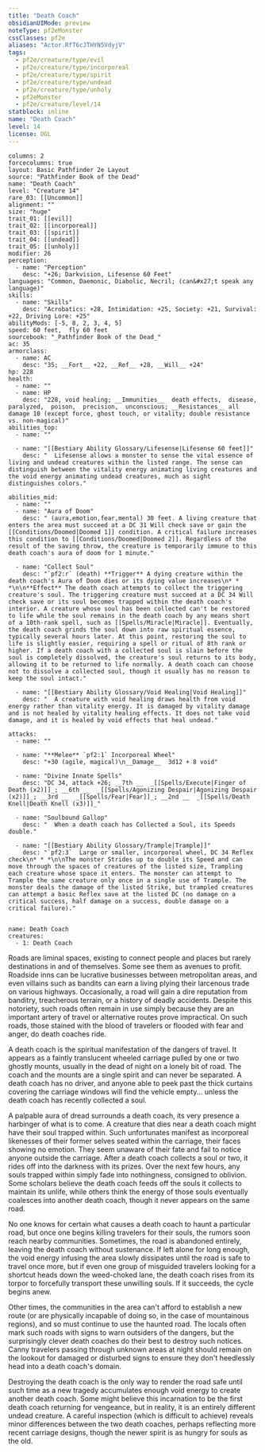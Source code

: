 ```yaml
---
title: "Death Coach"
obsidianUIMode: preview
noteType: pf2eMonster
cssClasses: pf2e
aliases: "Actor.RfT6cJTHYN5VdyjV" 
tags:
  - pf2e/creature/type/evil
  - pf2e/creature/type/incorporeal
  - pf2e/creature/type/spirit
  - pf2e/creature/type/undead
  - pf2e/creature/type/unholy
  - pf2eMonster
  - pf2e/creature/level/14
statblock: inline
name: "Death Coach"
level: 14
license: OGL
---
```


```statblock
columns: 2
forcecolumns: true
layout: Basic Pathfinder 2e Layout
source: "Pathfinder Book of the Dead"
name: "Death Coach"
level: "Creature 14"
rare_03: [[Uncommon]]
alignment: ""
size: "huge"
trait_01: [[evil]]
trait_02: [[incorporeal]]
trait_03: [[spirit]]
trait_04: [[undead]]
trait_05: [[unholy]]
modifier: 26
perception:
  - name: "Perception"
    desc: "+26; Darkvision, Lifesense 60 Feet"
languages: "Common, Daemonic, Diabolic, Necril; (can&#x27;t speak any language)"
skills:
  - name: "Skills"
    desc: "Acrobatics: +28, Intimidation: +25, Society: +21, Survival: +22, Driving Lore: +25"
abilityMods: [-5, 8, 2, 3, 4, 5]
speed: 60 feet,  fly 60 feet
sourcebook: "_Pathfinder Book of the Dead_"
ac: 35
armorclass:
  - name: AC
    desc: "35; __Fort__ +22, __Ref__ +28, __Will__ +24"
hp: 228
health:
  - name: ""
  - name: HP
    desc: "228, void healing; __Immunities__  death effects,  disease,  paralyzed,  poison,  precision,  unconscious; __Resistances__ all damage 10 (except force, ghost touch, or vitality; double resistance vs. non-magical)"
abilities_top:
  - name: ""

  - name: "[[Bestiary Ability Glossary/Lifesense|Lifesense 60 feet]]"
    desc: "  Lifesense allows a monster to sense the vital essence of living and undead creatures within the listed range. The sense can distinguish between the vitality energy animating living creatures and the void energy animating undead creatures, much as sight distinguishes colors."

abilities_mid:
  - name: ""
  - name: "Aura of Doom"
    desc: " (aura,emotion,fear,mental) 30 feet. A living creature that enters the area must succeed at a DC 31 Will check save or gain the [[Conditions/Doomed|Doomed 1]] condition. A critical failure increases this condition to [[Conditions/Doomed|Doomed 2]]. Regardless of the result of the saving throw, the creature is temporarily immune to this death coach's aura of doom for 1 minute."

  - name: "Collect Soul"
    desc: "`pf2:r` (death) **Trigger** A dying creature within the death coach's Aura of Doom dies or its dying value increases\n* * *\n\n**Effect** The death coach attempts to collect the triggering creature's soul. The triggering creature must succeed at a DC 34 Will check save or its soul becomes trapped within the death coach's interior. A creature whose soul has been collected can't be restored to life while the soul remains in the death coach by any means short of a 10th-rank spell, such as [[Spells/Miracle|Miracle]]. Eventually, the death coach grinds the soul down into raw spiritual essence, typically several hours later. At this point, restoring the soul to life is slightly easier, requiring a spell or ritual of 8th rank or higher. If a death coach with a collected soul is slain before the soul is completely dissolved, the creature's soul returns to its body, allowing it to be returned to life normally. A death coach can choose not to dissolve a collected soul, though it usually has no reason to keep the soul intact."

  - name: "[[Bestiary Ability Glossary/Void Healing|Void Healing]]"
    desc: "  A creature with void healing draws health from void energy rather than vitality energy. It is damaged by vitality damage and is not healed by vitality healing effects. It does not take void damage, and it is healed by void effects that heal undead."

attacks:
  - name: ""

  - name: "**Melee** `pf2:1` Incorporeal Wheel"
    desc: "+30 (agile, magical)\n__Damage__  3d12 + 8 void"

  - name: "Divine Innate Spells"
    desc: "DC 34, attack +26; __7th __  _[[Spells/Execute|Finger of Death (x2)]]_; __6th __  _[[Spells/Agonizing Despair|Agonizing Despair (x2)]]_; __3rd __  _[[Spells/Fear|Fear]]_; __2nd __  _[[Spells/Death Knell|Death Knell (x3)]]_"

  - name: "Soulbound Gallop"
    desc: "  When a death coach has Collected a Soul, its Speeds double."

  - name: "[[Bestiary Ability Glossary/Trample|Trample]]"
    desc: "`pf2:3`  Large or smaller, incorporeal wheel, DC 34 Reflex check\n* * *\n\nThe monster Strides up to double its Speed and can move through the spaces of creatures of the listed size, Trampling each creature whose space it enters. The monster can attempt to Trample the same creature only once in a single use of Trample. The monster deals the damage of the listed Strike, but trampled creatures can attempt a basic Reflex save at the listed DC (no damage on a critical success, half damage on a success, double damage on a critical failure)."
 
```

```encounter-table
name: Death Coach
creatures:
  - 1: Death Coach
```



Roads are liminal spaces, existing to connect people and places but rarely destinations in and of themselves. Some see them as avenues to profit. Roadside inns can be lucrative businesses between metropolitan areas, and even villains such as bandits can earn a living plying their larcenous trade on various highways. Occasionally, a road will gain a dire reputation from banditry, treacherous terrain, or a history of deadly accidents. Despite this notoriety, such roads often remain in use simply because they are an important artery of travel or alternative routes prove impractical. On such roads, those stained with the blood of travelers or flooded with fear and anger, do death coaches ride.

A death coach is the spiritual manifestation of the dangers of travel. It appears as a faintly translucent wheeled carriage pulled by one or two ghostly mounts, usually in the dead of night on a lonely bit of road. The coach and the mounts are a single spirit and can never be separated. A death coach has no driver, and anyone able to peek past the thick curtains covering the carriage windows will find the vehicle empty... unless the death coach has recently collected a soul.

A palpable aura of dread surrounds a death coach, its very presence a harbinger of what is to come. A creature that dies near a death coach might have their soul trapped within. Such unfortunates manifest as incorporeal likenesses of their former selves seated within the carriage, their faces showing no emotion. They seem unaware of their fate and fail to notice anyone outside the carriage. After a death coach collects a soul or two, it rides off into the darkness with its prizes. Over the next few hours, any souls trapped within simply fade into nothingness, consigned to oblivion. Some scholars believe the death coach feeds off the souls it collects to maintain its unlife, while others think the energy of those souls eventually coalesces into another death coach, though it never appears on the same road.

No one knows for certain what causes a death coach to haunt a particular road, but once one begins killing travelers for their souls, the rumors soon reach nearby communities. Sometimes, the road is abandoned entirely, leaving the death coach without sustenance. If left alone for long enough, the void energy infusing the area slowly dissipates until the road is safe to travel once more, but if even one group of misguided travelers looking for a shortcut heads down the weed-choked lane, the death coach rises from its torpor to forcefully transport these unwilling souls. If it succeeds, the cycle begins anew.

Other times, the communities in the area can't afford to establish a new route (or are physically incapable of doing so, in the case of mountainous regions), and so must continue to use the haunted road. The locals often mark such roads with signs to warn outsiders of the dangers, but the surprisingly clever death coaches do their best to destroy such notices. Canny travelers passing through unknown areas at night should remain on the lookout for damaged or disturbed signs to ensure they don't heedlessly head into a death coach's domain.

Destroying the death coach is the only way to render the road safe until such time as a new tragedy accumulates enough void energy to create another death coach. Some might believe this incarnation to be the first death coach returning for vengeance, but in reality, it is an entirely different undead creature. A careful inspection (which is difficult to achieve) reveals minor differences between the two death coaches, perhaps reflecting more recent carriage designs, though the newer spirit is as hungry for souls as the old.
